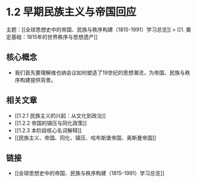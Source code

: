 # 1.2 早期民族主义与帝国回应

主题：[[全球思想史中的帝国、民族与秩序构建（1815-1991）学习总览]] > [[1. 奠定基础：1815年的世界秩序与思想遗产]]

## 核心概念

- 我们首先要理解维也纳会议如何塑造了19世纪的思想潮流，为帝国、民族与秩序构建提供背景。

## 相关文章

- [[1.2.1 民族主义的兴起：从文化到政治]]
- [[1.2.2 帝国的镇压与同化政策]]
- [[1.2.3 本阶段核心名词解释]]
- [[民族主义、帝国、同化、镇压、哈布斯堡帝国、奥斯曼帝国]]

## 链接

- [[全球思想史中的帝国、民族与秩序构建（1815-1991）学习总览]]
